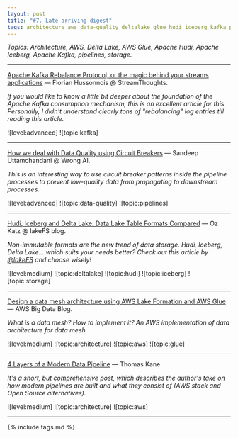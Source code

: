 ```yaml
---
layout: post
title: "#7. Late arriving digest"
tags: architecture aws data-quality deltalake glue hudi iceberg kafka pipelines storage
---
```


*Topics: Architecture, AWS, Delta Lake, AWS Glue, Apache Hudi, Apache Iceberg, Apache Kafka, pipelines, storage.*

<!--cut-->

---

[Apache Kafka Rebalance Protocol, or the magic behind your streams applications](https://medium.com/streamthoughts/apache-kafka-rebalance-protocol-or-the-magic-behind-your-streams-applications-e94baf68e4f2) — Florian Hussonnois @ StreamThoughts.

*If you would like to know a little bit deeper about the foundation of the Apache Kafka consumption mechanism, this is an excellent article for this. Personally, I didn't understand clearly tons of "rebalancing" log entries till reading this article.*

![level:advanced] ![topic:kafka]

---

[How we deal with Data Quality using Circuit Breakers](https://medium.com/wrong-ml/taming-data-quality-with-circuit-breakers-dbe550d3ca78) — Sandeep Uttamchandani @ Wrong AI.

*This is an interesting way to use circuit breaker patterns inside the pipeline processes to prevent low-quality data from propagating to downstream processes.*

![level:advanced] ![topic:data-quality] ![topic:pipelines]

---

[Hudi, Iceberg and Delta Lake: Data Lake Table Formats Compared](https://lakefs.io/hudi-iceberg-and-delta-lake-data-lake-table-formats-compared/) — Oz Katz @ lakeFS blog.

*Non-immutable formats are the new trend of data storage. Hudi, Iceberg, Delta Lake… which suits your needs better? Check out this article by [@lakeFS](https://twitter.com/lakeFS) and choose wisely!*

![level:medium] ![topic:deltalake] ![topic:hudi] ![topic:iceberg] ![topic:storage]

---

[Design a data mesh architecture using AWS Lake Formation and AWS Glue](https://aws.amazon.com/blogs/big-data/design-a-data-mesh-architecture-using-aws-lake-formation-and-aws-glue/) — AWS Big Data Blog.

*What is a data mesh? How to implement it? An AWS implementation of data architecture for data mesh.*

![level:medium] ![topic:architecture] ![topic:aws] ![topic:glue]

---

[4 Layers of a Modern Data Pipeline](https://thomaskane.io/4-layers-of-a-modern-data-pipeline) — Thomas Kane.

*It's a short, but comprehensive post, which describes the author's take on how modern pipelines are built and what they consist of (AWS stack and Open Source alternatives).*

![level:medium] ![topic:architecture] ![topic:aws]

---

{% include tags.md %}
